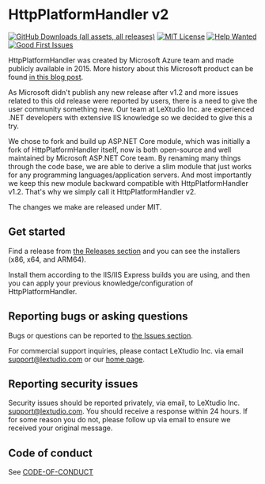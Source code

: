 HttpPlatformHandler v2
======================

[![GitHub Downloads (all assets, all releases)](https://img.shields.io/github/downloads-pre/lextudio/httpplatformhandlerv2/total?style=flat-square)](https://github.com/lextudio/httpplatformhandlerv2/releases)
[![MIT License](https://img.shields.io/github/license/lextudio/httpplatformhandlerv2?color=%230b0&style=flat-square)](https://github.com/lextudio/httpplatformhandlerv2/blob/main/LICENSE.txt) [![Help Wanted](https://img.shields.io/github/issues/lextudio/httpplatformhandlerv2/help%20wanted?color=%232EA043&label=help%20wanted&style=flat-square)](https://github.com/lextudio/httpplatformhandlerv2/issues?q=is%3Aissue+is%3Aopen+label%3A%22help+wanted%22) [![Good First Issues](https://img.shields.io/github/issues/lextudio/httpplatformhandlerv2/good%20first%20issue?color=%23512BD4&label=good%20first%20issue&style=flat-square)](https://github.com/lextudio/httpplatformhandlerv2/issues?q=is%3Aissue+is%3Aopen+label%3A%22good+first+issue%22)

HttpPlatformHandler was created by Microsoft Azure team and made publicly available in 2015. More history about this Microsoft product can be found [in this blog post](https://docs.lextudio.com/blog/the-rough-history-of-iis-httpplatformhandler/).

As Microsoft didn't publish any new release after v1.2 and more issues related to this old release were reported by users, there is a need to give the user community something new. Our team at LeXtudio Inc. are experienced .NET developers with extensive IIS knowledge so we decided to give this a try.

We chose to fork and build up ASP.NET Core module, which was initially a fork of HttpPlatformHandler itself, now is both open-source and well maintained by Microsoft ASP.NET Core team. By renaming many things through the code base, we are able to derive a slim module that just works for any programming languages/application servers. And most importantly we keep this new module backward compatible with HttpPlatformHandler v1.2. That's why we simply call it HttpPlatformHandler v2.

The changes we make are released under MIT.

## Get started

Find a release from [the Releases section](https://github.com/lextudio/httpplatformhandlerv2/releases) and you can see the installers (x86, x64, and ARM64).

Install them according to the IIS/IIS Express builds you are using, and then you can apply your previous knowledge/configuration of HttpPlatformHandler.

## Reporting bugs or asking questions

Bugs or questions can be reported to [the Issues section](https://github.com/lextudio/httpplatformhandlerv2/issues). 

For commercial support inquiries, please contact LeXtudio Inc. via email support@lextudio.com or our [home page](https://lextudio.com).

## Reporting security issues

Security issues should be reported privately, via email, to LeXtudio Inc. support@lextudio.com. You should receive a response within 24 hours. If for some reason you do not, please follow up via email to ensure we received your original message.

## Code of conduct

See [CODE-OF-CONDUCT](./CODE-OF-CONDUCT.md)
